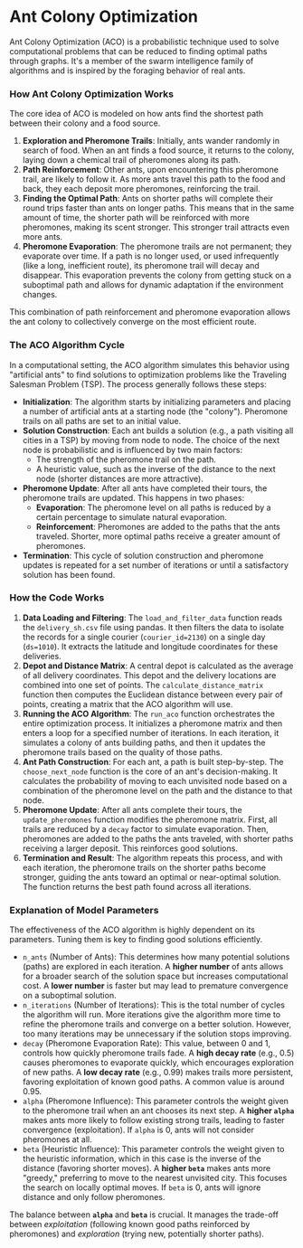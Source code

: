# Ant Colony Optimization

Ant Colony Optimization (ACO) is a probabilistic technique used to solve computational problems that can be reduced to finding optimal paths through graphs. It's a member of the swarm intelligence family of algorithms and is inspired by the foraging behavior of real ants.

### How Ant Colony Optimization Works

The core idea of ACO is modeled on how ants find the shortest path between their colony and a food source.

1. **Exploration and Pheromone Trails**: Initially, ants wander randomly in search of food. When an ant finds a food source, it returns to the colony, laying down a chemical trail of pheromones along its path.
2. **Path Reinforcement**: Other ants, upon encountering this pheromone trail, are likely to follow it. As more ants travel this path to the food and back, they each deposit more pheromones, reinforcing the trail.
3. **Finding the Optimal Path**: Ants on shorter paths will complete their round trips faster than ants on longer paths. This means that in the same amount of time, the shorter path will be reinforced with more pheromones, making its scent stronger. This stronger trail attracts even more ants.
4. **Pheromone Evaporation**: The pheromone trails are not permanent; they evaporate over time. If a path is no longer used, or used infrequently (like a long, inefficient route), its pheromone trail will decay and disappear. This evaporation prevents the colony from getting stuck on a suboptimal path and allows for dynamic adaptation if the environment changes.

This combination of path reinforcement and pheromone evaporation allows the ant colony to collectively converge on the most efficient route.

### The ACO Algorithm Cycle

In a computational setting, the ACO algorithm simulates this behavior using "artificial ants" to find solutions to optimization problems like the Traveling Salesman Problem (TSP). The process generally follows these steps:

* **Initialization**: The algorithm starts by initializing parameters and placing a number of artificial ants at a starting node (the "colony"). Pheromone trails on all paths are set to an initial value.
* **Solution Construction**: Each ant builds a solution (e.g., a path visiting all cities in a TSP) by moving from node to node. The choice of the next node is probabilistic and is influenced by two main factors:
    * The strength of the pheromone trail on the path.
    * A heuristic value, such as the inverse of the distance to the next node (shorter distances are more attractive).
* **Pheromone Update**: After all ants have completed their tours, the pheromone trails are updated. This happens in two phases:
    * **Evaporation**: The pheromone level on all paths is reduced by a certain percentage to simulate natural evaporation.
    * **Reinforcement**: Pheromones are added to the paths that the ants traveled. Shorter, more optimal paths receive a greater amount of pheromones.
* **Termination**: This cycle of solution construction and pheromone updates is repeated for a set number of iterations or until a satisfactory solution has been found.

### How the Code Works

1. **Data Loading and Filtering**: The `load_and_filter_data` function reads the `delivery_sh.csv` file using pandas. It then filters the data to isolate the records for a single courier (`courier_id=2130`) on a single day (`ds=1010`). It extracts the latitude and longitude coordinates for these deliveries.
2. **Depot and Distance Matrix**: A central depot is calculated as the average of all delivery coordinates. This depot and the delivery locations are combined into one set of points. The `calculate_distance_matrix` function then computes the Euclidean distance between every pair of points, creating a matrix that the ACO algorithm will use.
3. **Running the ACO Algorithm**: The `run_aco` function orchestrates the entire optimization process. It initializes a pheromone matrix and then enters a loop for a specified number of iterations. In each iteration, it simulates a colony of ants building paths, and then it updates the pheromone trails based on the quality of those paths.
4. **Ant Path Construction**: For each ant, a path is built step-by-step. The `choose_next_node` function is the core of an ant's decision-making. It calculates the probability of moving to each unvisited node based on a combination of the pheromone level on the path and the distance to that node.
5. **Pheromone Update**: After all ants complete their tours, the `update_pheromones` function modifies the pheromone matrix. First, all trails are reduced by a `decay` factor to simulate evaporation. Then, pheromones are added to the paths the ants traveled, with shorter paths receiving a larger deposit. This reinforces good solutions.
6. **Termination and Result**: The algorithm repeats this process, and with each iteration, the pheromone trails on the shorter paths become stronger, guiding the ants toward an optimal or near-optimal solution. The function returns the best path found across all iterations.

### Explanation of Model Parameters

The effectiveness of the ACO algorithm is highly dependent on its parameters. Tuning them is key to finding good solutions efficiently.

* `n_ants` (Number of Ants): This determines how many potential solutions (paths) are explored in each iteration. A **higher number** of ants allows for a broader search of the solution space but increases computational cost. A **lower number** is faster but may lead to premature convergence on a suboptimal solution.
* `n_iterations` (Number of Iterations): This is the total number of cycles the algorithm will run. More iterations give the algorithm more time to refine the pheromone trails and converge on a better solution. However, too many iterations may be unnecessary if the solution stops improving.
* `decay` (Pheromone Evaporation Rate): This value, between 0 and 1, controls how quickly pheromone trails fade. A **high decay rate** (e.g., 0.5) causes pheromones to evaporate quickly, which encourages exploration of new paths. A **low decay rate** (e.g., 0.99) makes trails more persistent, favoring exploitation of known good paths. A common value is around 0.95.
* `alpha` (Pheromone Influence): This parameter controls the weight given to the pheromone trail when an ant chooses its next step. A **higher `alpha`** makes ants more likely to follow existing strong trails, leading to faster convergence (exploitation). If `alpha` is 0, ants will not consider pheromones at all.
* `beta` (Heuristic Influence): This parameter controls the weight given to the heuristic information, which in this case is the inverse of the distance (favoring shorter moves). A **higher `beta`** makes ants more "greedy," preferring to move to the nearest unvisited city. This focuses the search on locally optimal moves. If `beta` is 0, ants will ignore distance and only follow pheromones.

The balance between **`alpha`** and **`beta`** is crucial. It manages the trade-off between *exploitation* (following known good paths reinforced by pheromones) and *exploration* (trying new, potentially shorter paths).
